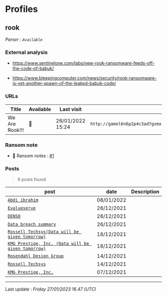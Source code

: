 # Profiles

## **rook**


_Parser : `Available`_

### External analysis
- https://www.sentinelone.com/labs/new-rook-ransomware-feeds-off-the-code-of-babuk/

- https://www.bleepingcomputer.com/news/security/rook-ransomware-is-yet-another-spawn-of-the-leaked-babuk-code/

### URLs
| Title | Available | Last visit | fqdn | Screenshot 
|---|---|---|---|---|
| We Are Rook!!! | 🔴 | 26/01/2022 15:24 | `http://gamol6n6p2p4c3ad7gxmx3ur7wwdwlywebo2azv3vv5qlmjmole2zbyd.onion` | ❌ | 


### Ransom note
* 📝 Ransom notes :  <a href="/ransomware_notes/rook/rook.txt" target=_blank>#1</a> 

### Posts

> 9 posts found

| post | date | Description
|---|---|---|
| [`Abdi ibrahim`](https://google.com/search?q=Abdi+ibrahim) | 08/01/2022 |   |
| [`Evalueserve`](https://google.com/search?q=Evalueserve) | 28/12/2021 |   |
| [`DENSO`](https://google.com/search?q=DENSO) | 28/12/2021 |   |
| [`Data breach summary`](https://google.com/search?q=Data+breach+summary) | 26/12/2021 |   |
| [`Rossell Techsys(Data will be given tomorrow)`](https://google.com/search?q=Rossell+Techsys%28Data+will+be+given+tomorrow%29) | 18/12/2021 |   |
| [`KMG Prestige, Inc. (Data will be given tomorrow)`](https://google.com/search?q=KMG+Prestige%2C+Inc.+%28Data+will+be+given+tomorrow%29) | 18/12/2021 |   |
| [`Rosendahl Design Group`](https://google.com/search?q=Rosendahl+Design+Group) | 14/12/2021 |   |
| [`Rossell Techsys`](https://google.com/search?q=Rossell+Techsys) | 14/12/2021 |   |
| [`KMG Prestige, Inc.`](https://google.com/search?q=KMG+Prestige%2C+Inc.) | 07/12/2021 |   |

 --- 


Last update : _Friday 27/01/2023 16.47 (UTC)_
